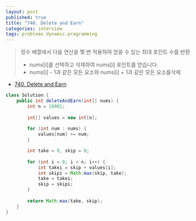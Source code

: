 ```yaml
---
layout: post
published: true
title: "740. Delete and Earn"
categories: interview
tags: problems dynamic-programming
---
```


> 정수 배열에서 다음 연산을 몇 번 적용하여 얻을 수 있는 최대 포인트 수를 반환
> - nums[i]를 선택하고 삭제하여 nums[i] 포인트를 얻습니다.  
> - nums[i] - 1과 같은 모든 요소와 nums[i] + 1과 같은 모든 요소를 ​​삭제

- [740. Delete and Earn](https://leetcode.com/problems/delete-and-earn/)

```java
class Solution {
    public int deleteAndEarn(int[] nums) {
        int n = 10001;
        
        int[] values = new int[n];
        
        for (int num : nums) {
            values[num] += num;
        }

        int take = 0, skip = 0;
        
        for (int i = 0; i < n; i++) {
            int takei = skip + values[i];
            int skipi = Math.max(skip, take);
            take = takei;
            skip = skipi;
        }
        
        return Math.max(take, skip);
    }
}
```
